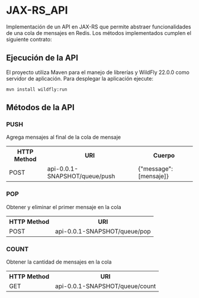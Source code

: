 # JAX-RS_API
Implementación de un API en JAX-RS que permite abstraer funcionalidades de una cola de mensajes en Redis. Los métodos implementados cumplen el siguiente contrato:

## Ejecución de la API
El proyecto utiliza Maven para el manejo de librerías y WildFly 22.0.0 como servidor de aplicación. Para desplegar la aplicación ejecute:

```mvn clean
mvn install wildfly:run
```

## Métodos de la API
### PUSH
Agrega mensajes al final de la cola de mensaje
<table>
  <tr>
    <th>HTTP Method</th>
    <th>URI</th>
    <th>Cuerpo</th>
  </tr>
  <tr>
    <td>POST</td>
    <td>api-0.0.1-SNAPSHOT/queue/push</td>
    <td>{"message":[mensaje]}</td>
  </tr>
</table>

### POP
Obtener y eliminar el primer mensaje en la cola
<table>
  <tr>
    <th>HTTP Method</th>
    <th>URI</th>
  </tr>
  <tr>
    <td>POST</td>
    <td>api-0.0.1-SNAPSHOT/queue/pop</td>
  </tr>
</table>

### COUNT
Obtener la cantidad de mensajes en la cola
<table>
  <tr>
    <th>HTTP Method</th>
    <th>URI</th>
  </tr>
  <tr>
    <td>GET</td>
    <td>api-0.0.1-SNAPSHOT/queue/count</td>
  </tr>
</table>
